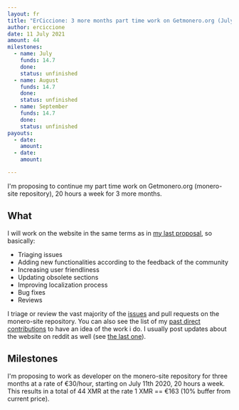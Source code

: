 ```yaml
---
layout: fr
title: "ErCiccione: 3 more months part time work on Getmonero.org (July-September)"
author: erciccione
date: 11 July 2021
amount: 44
milestones:
  - name: July
    funds: 14.7
    done: 
    status: unfinished
  - name: August
    funds: 14.7
    done: 
    status: unfinished
  - name: September
    funds: 14.7
    done:
    status: unfinished
payouts:
  - date:
    amount:
  - date:
    amount:

---
```


I'm proposing to continue my part time work on Getmonero.org (monero-site repository), 20 hours a week for 3 more months.

## What
I will work on the website in the same terms as in [my last proposal](https://ccs.getmonero.org/proposals/erciccione-website5.html), so basically:

- Triaging issues
- Adding new functionalities according to the feedback of the community
- Increasing user friendliness
- Updating obsolete sections
- Improving localization process
- Bug fixes
- Reviews

I triage or review the vast majority of the [issues](https://github.com/monero-project/monero-site/issues) and pull requests on the monero-site repository. You can also see the list of my [past direct contributions](https://github.com/monero-project/monero-site/pulls?q=is%3Apr+author%3Aerciccione) to have an idea of the work i do. I usually post updates about the website on reddit as well (see [the last one](https://www.reddit.com/r/Monero/comments/nu8vch/getmoneroorg_updated_many_new_merchants_fixes_and/)).

## Milestones
I'm proposing to work as developer on the monero-site repository for three months at a rate of €30/hour, starting on July 11th 2020, 20 hours a week. This results in a total of 44 XMR at the rate 1 XMR == €163 (10% buffer from current price).